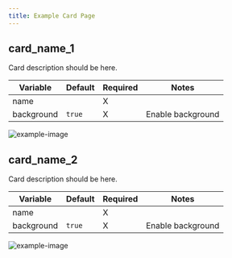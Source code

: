 ```yaml
---
title: Example Card Page
---
```


## __card_name_1__

Card description should be here.

| Variable | Default | Required | Notes             |
|----------|---------|----------|-------------------|
| name     |         | X        |                   |
|background| `true`  | X        | Enable background |

![example-image](../../assets/img/example.png)

## __card_name_2__

Card description should be here.

| Variable | Default | Required | Notes             |
|----------|---------|----------|-------------------|
| name     |         | X        |                   |
|background| `true`  | X        | Enable background |

![example-image](../../assets/img/example.png)
